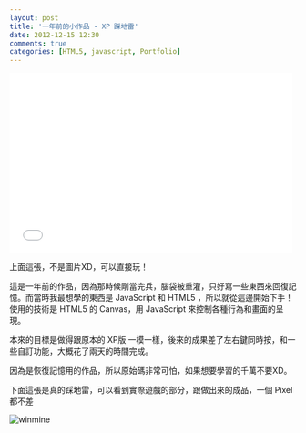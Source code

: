 ```yaml
---
layout: post
title: '一年前的小作品 - XP 踩地雷'
date: 2012-12-15 12:30
comments: true
categories: [HTML5, javascript, Portfolio]
---
```


<iframe src="/portfolio/winmine/index.htm" scrolling="no" frameborder="0"  height="316" width="497" allowtransparency="true"></iframe>

上面這張，不是圖片XD，可以直接玩！

這是一年前的作品，因為那時候剛當完兵，腦袋被重灌，只好寫一些東西來回復記憶。而當時我最想學的東西是 JavaScript 和 HTML5 ，所以就從這邊開始下手！
使用的技術是 HTML5 的 Canvas，用 JavaScript 來控制各種行為和畫面的呈現。

本來的目標是做得跟原本的 XP版 一模一樣，後來的成果差了左右鍵同時按，和一些自訂功能，大概花了兩天的時間完成。

因為是恢復記憶用的作品，所以原始碼非常可怕，如果想要學習的千萬不要XD。


下面這張是真的踩地雷，可以看到實際遊戲的部分，跟做出來的成品，一個 Pixel 都不差

![winmine](http://user-image.logdown.io/user/7/blog/530/post/935/D3UaF7fTqCnLhjF1knmW_winmine.gif)



